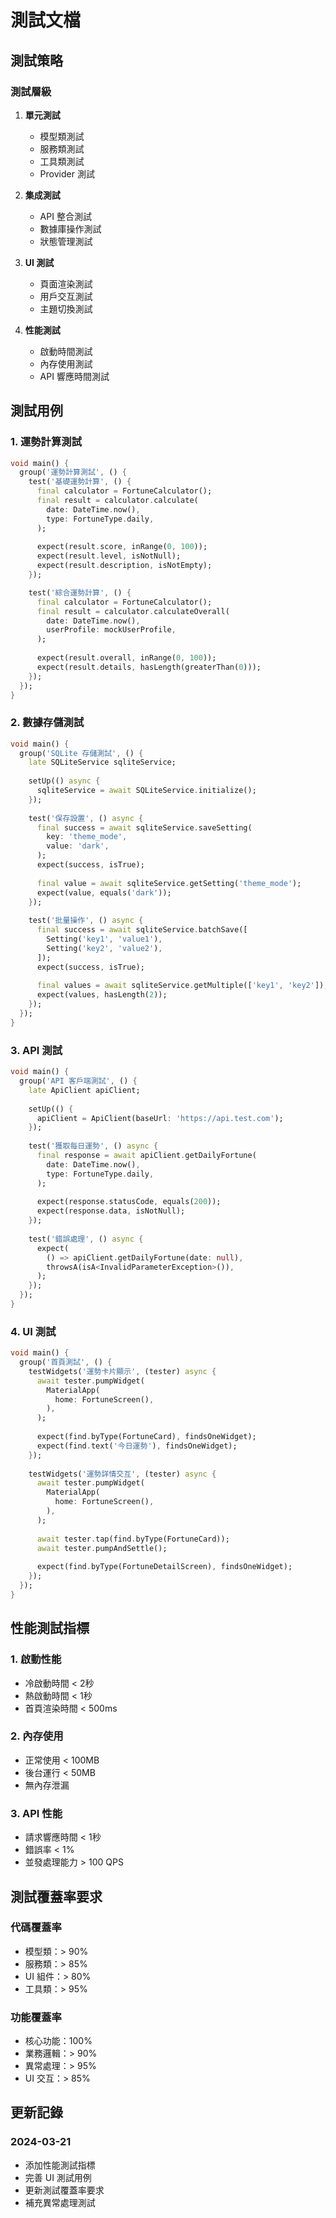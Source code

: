 # 測試文檔

## 測試策略

### 測試層級
1. **單元測試**
   - 模型類測試
   - 服務類測試
   - 工具類測試
   - Provider 測試

2. **集成測試**
   - API 整合測試
   - 數據庫操作測試
   - 狀態管理測試

3. **UI 測試**
   - 頁面渲染測試
   - 用戶交互測試
   - 主題切換測試

4. **性能測試**
   - 啟動時間測試
   - 內存使用測試
   - API 響應時間測試

## 測試用例

### 1. 運勢計算測試
```dart
void main() {
  group('運勢計算測試', () {
    test('基礎運勢計算', () {
      final calculator = FortuneCalculator();
      final result = calculator.calculate(
        date: DateTime.now(),
        type: FortuneType.daily,
      );
      
      expect(result.score, inRange(0, 100));
      expect(result.level, isNotNull);
      expect(result.description, isNotEmpty);
    });

    test('綜合運勢計算', () {
      final calculator = FortuneCalculator();
      final result = calculator.calculateOverall(
        date: DateTime.now(),
        userProfile: mockUserProfile,
      );
      
      expect(result.overall, inRange(0, 100));
      expect(result.details, hasLength(greaterThan(0)));
    });
  });
}
```

### 2. 數據存儲測試
```dart
void main() {
  group('SQLite 存儲測試', () {
    late SQLiteService sqliteService;
    
    setUp(() async {
      sqliteService = await SQLiteService.initialize();
    });
    
    test('保存設置', () async {
      final success = await sqliteService.saveSetting(
        key: 'theme_mode',
        value: 'dark',
      );
      expect(success, isTrue);
      
      final value = await sqliteService.getSetting('theme_mode');
      expect(value, equals('dark'));
    });
    
    test('批量操作', () async {
      final success = await sqliteService.batchSave([
        Setting('key1', 'value1'),
        Setting('key2', 'value2'),
      ]);
      expect(success, isTrue);
      
      final values = await sqliteService.getMultiple(['key1', 'key2']);
      expect(values, hasLength(2));
    });
  });
}
```

### 3. API 測試
```dart
void main() {
  group('API 客戶端測試', () {
    late ApiClient apiClient;
    
    setUp(() {
      apiClient = ApiClient(baseUrl: 'https://api.test.com');
    });
    
    test('獲取每日運勢', () async {
      final response = await apiClient.getDailyFortune(
        date: DateTime.now(),
        type: FortuneType.daily,
      );
      
      expect(response.statusCode, equals(200));
      expect(response.data, isNotNull);
    });
    
    test('錯誤處理', () async {
      expect(
        () => apiClient.getDailyFortune(date: null),
        throwsA(isA<InvalidParameterException>()),
      );
    });
  });
}
```

### 4. UI 測試
```dart
void main() {
  group('首頁測試', () {
    testWidgets('運勢卡片顯示', (tester) async {
      await tester.pumpWidget(
        MaterialApp(
          home: FortuneScreen(),
        ),
      );
      
      expect(find.byType(FortuneCard), findsOneWidget);
      expect(find.text('今日運勢'), findsOneWidget);
    });
    
    testWidgets('運勢詳情交互', (tester) async {
      await tester.pumpWidget(
        MaterialApp(
          home: FortuneScreen(),
        ),
      );
      
      await tester.tap(find.byType(FortuneCard));
      await tester.pumpAndSettle();
      
      expect(find.byType(FortuneDetailScreen), findsOneWidget);
    });
  });
}
```

## 性能測試指標

### 1. 啟動性能
- 冷啟動時間 < 2秒
- 熱啟動時間 < 1秒
- 首頁渲染時間 < 500ms

### 2. 內存使用
- 正常使用 < 100MB
- 後台運行 < 50MB
- 無內存泄漏

### 3. API 性能
- 請求響應時間 < 1秒
- 錯誤率 < 1%
- 並發處理能力 > 100 QPS

## 測試覆蓋率要求

### 代碼覆蓋率
- 模型類：> 90%
- 服務類：> 85%
- UI 組件：> 80%
- 工具類：> 95%

### 功能覆蓋率
- 核心功能：100%
- 業務邏輯：> 90%
- 異常處理：> 95%
- UI 交互：> 85%

## 更新記錄

### 2024-03-21
- 添加性能測試指標
- 完善 UI 測試用例
- 更新測試覆蓋率要求
- 補充異常處理測試 
